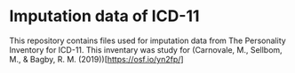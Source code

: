 # Imputation data of ICD-11
This repository contains files used for imputation data from The Personality Inventory for ICD-11. This inventary was study for (Carnovale, M., Sellbom, M., & Bagby, R. M. (2019))[https://osf.io/yn2fp/]
